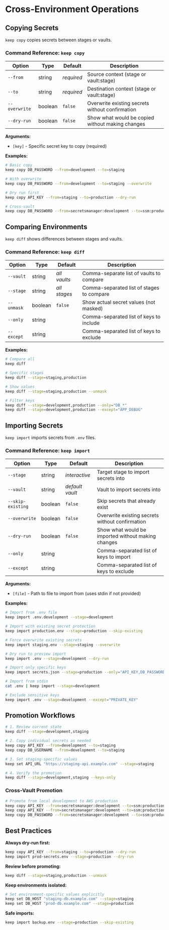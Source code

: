 # Cross-Environment Operations

## Copying Secrets

`keep copy` copies secrets between stages or vaults.

### Command Reference: `keep copy`

| Option | Type | Default | Description |
|--------|------|---------|-------------|
| `--from` | string | *required* | Source context (stage or vault:stage) |
| `--to` | string | *required* | Destination context (stage or vault:stage) |
| `--overwrite` | boolean | `false` | Overwrite existing secrets without confirmation |
| `--dry-run` | boolean | `false` | Show what would be copied without making changes |

**Arguments:**
- `[key]` - Specific secret key to copy (required)

**Examples:**
```bash
# Basic copy
keep copy DB_PASSWORD --from=development --to=staging

# With overwrite
keep copy DB_PASSWORD --from=development --to=staging --overwrite

# Dry run first
keep copy API_KEY --from=staging --to=production --dry-run

# Cross-vault
keep copy DB_PASSWORD --from=secretsmanager:development --to=ssm:production
```

## Comparing Environments

`keep diff` shows differences between stages and vaults.

### Command Reference: `keep diff`

| Option     | Type | Default      | Description                                       |
|------------|------|--------------|---------------------------------------------------|
| `--vault`  | string | *all vaults* | Comma-separate list of vaults to compare          |
| `--stage`  | string | *all stages* | Comma-separated list of stages to compare |
| `--unmask` | boolean | `false`      | Show actual secret values (not masked)            |
| `--only`   | string |              | Comma-separated list of keys to include           |
| `--except` | string |              | Comma-separated list of keys to exclude           |

**Examples:**
```bash
# Compare all
keep diff

# Specific stages
keep diff --stage=staging,production

# Show values
keep diff --stage=staging,production --unmask

# Filter keys
keep diff --stage=development,production --only="DB_*"
keep diff --stage=development,production --except="APP_DEBUG"
```

## Importing Secrets

`keep import` imports secrets from `.env` files.

### Command Reference: `keep import`

| Option | Type | Default | Description |
|--------|------|---------|-------------|
| `--stage` | string | *interactive* | Target stage to import secrets into |
| `--vault` | string | *default vault* | Vault to import secrets into |
| `--skip-existing` | boolean | `false` | Skip secrets that already exist |
| `--overwrite` | boolean | `false` | Overwrite existing secrets without confirmation |
| `--dry-run` | boolean | `false` | Show what would be imported without making changes |
| `--only` | string | | Comma-separated list of keys to import |
| `--except` | string | | Comma-separated list of keys to exclude |

**Arguments:**
- `[file]` - Path to file to import from (uses stdin if not provided)

**Examples:**
```bash
# Import from .env file
keep import .env.development --stage=development

# Import with existing secret protection
keep import production.env --stage=production --skip-existing

# Force overwrite existing secrets
keep import staging.env --stage=staging --overwrite

# Dry run to preview import
keep import .env --stage=development --dry-run

# Import only specific keys
keep import secrets.json --stage=production --only="API_KEY,DB_PASSWORD"

# Import from stdin
cat .env | keep import --stage=development

# Exclude sensitive keys
keep import .env --stage=development --except="PRIVATE_KEY"
```

## Promotion Workflows

```bash
# 1. Review current state
keep diff --stage=development,staging

# 2. Copy individual secrets as needed
keep copy API_KEY --from=development --to=staging
keep copy DB_USERNAME --from=development --to=staging

# 3. Set staging-specific values
keep set API_URL "https://staging-api.example.com" --stage=staging

# 4. Verify the promotion
keep diff --stage=development,staging --keys-only
```

### Cross-Vault Promotion

```bash
# Promote from local development to AWS production
keep copy API_KEY --from=secretsmanager:development --to=ssm:production --dry-run
keep copy API_KEY --from=secretsmanager:development --to=ssm:production
keep copy DB_PASSWORD --from=secretsmanager:development --to=ssm:production
```

## Best Practices

**Always dry-run first:**
```bash
keep copy API_KEY --from=staging --to=production --dry-run
keep import prod-secrets.env --stage=production --dry-run
```

**Review before promoting:**
```bash
keep diff --stage=staging,production --unmask
```

**Keep environments isolated:**
```bash
# Set environment-specific values explicitly
keep set DB_HOST "staging-db.example.com" --stage=staging
keep set DB_HOST "prod-db.example.com" --stage=production
```

**Safe imports:**
```bash
keep import backup.env --stage=production --skip-existing
```
